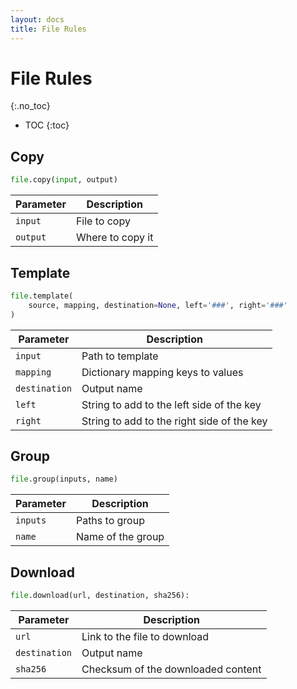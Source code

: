 ```yaml
---
layout: docs
title: File Rules
---
```


# File Rules
{:.no_toc}

* TOC
{:toc}

## Copy

```python
file.copy(input, output)
```

| Parameter | Description |
|---|---|
|`input`|File to copy|
|`output`|Where to copy it|


## Template

```python
file.template(
    source, mapping, destination=None, left='###', right='###'
)
```

| Parameter | Description |
|---|---|
|`input`|Path to template|
|`mapping`|Dictionary mapping keys to values|
|`destination`|Output name|
|`left`|String to add to the left side of the key|
|`right`|String to add to the right side of the key|


## Group

```python
file.group(inputs, name)
```

| Parameter | Description |
|---|---|
|`inputs`|Paths to group|
|`name`|Name of the group|


## Download

```python
file.download(url, destination, sha256):
```

| Parameter | Description |
|---|---|
|`url`|Link to the file to download|
|`destination`|Output name|
|`sha256`|Checksum of the downloaded content|
